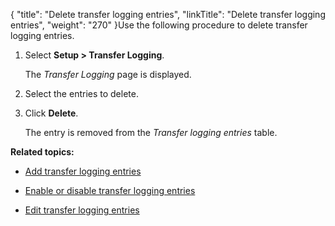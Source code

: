 {
    "title": "Delete transfer logging entries",
    "linkTitle": "Delete transfer logging entries",
    "weight": "270"
}Use the following procedure to delete transfer logging entries.

1.  Select **Setup > Transfer Logging**.  
    The *Transfer Logging* page is displayed.
2.  Select the entries to delete.
3.  Click **Delete**.  
    The entry is removed from the *Transfer logging entries* table.

**Related topics:**

-   [Add transfer logging entries](../t_st_add_transfer_logging_entries)
-   [Enable or disable transfer logging entries](../t_st_enable_disable_transfer_logging_entries)
-   [Edit transfer logging entries](../t_st_edit_transfer_logging_entries)
